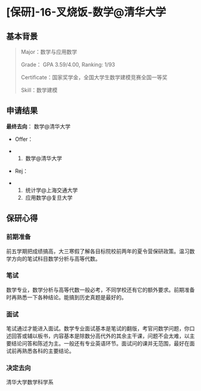 # [保研]-16-叉烧饭-数学@清华大学

## **基本背景**

> Major：数学与应用数学
>
> Grade： GPA 3.59/4.00, Ranking: 1/93
>
> Certificate：国家奖学金，全国大学生数学建模竞赛全国一等奖
>
> Skill：数学建模

## **申请结果**

**最终去向**： 数学@清华大学

- Offer：

- 1. ​    数学@清华大学

- Rej：

- 1. ​    统计学@上海交通大学
  2. ​    应用数学@复旦大学

## **保研心得**

### **前期准备**

前五学期把成绩搞高，大三寒假了解各目标院校前两年的夏令营保研政策。温习数学方向的笔试科目数学分析与高等代数。

### **笔试**

数学专业，数学分析与高等代数一般必考，不同学校还有它的额外要求。前期准备时再熟悉一下各种结论。能搞到历史真题是最好的。

### **面试**

笔试通过才能进入面试。数学专业面试基本是笔试的翻版，考官问数学问题，你口述回答或辅以板书，内容基本是除数分高代外的其余主干课，问题不会太难，以主要结论问答和陈述为主。一般还有专业英语环节。面试问的课并无范围，最好在面试前再熟悉各科的主要结论。

### **决定去向**

清华大学数学科学系

 